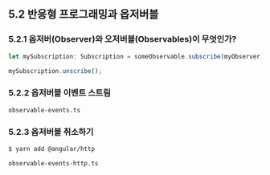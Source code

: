## 5.2 반응형 프로그래밍과 옵저버블

### 5.2.1 옵저버(Observer)와 오저버블(Observables)이 무엇인가?
```ts
let mySubscription: Subscription = someObservable.subscribe(myObserver);

mySubscription.unscribe();
```

### 5.2.2 옵저버블 이벤트 스트림
`observable-events.ts`

### 5.2.3 옵저버블 취소하기
```sh
$ yarn add @angular/http
```

`observable-events-http.ts`

